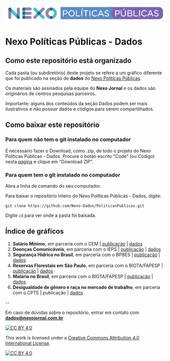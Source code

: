 <img src='https://github.com/Nexo-Dados/PoliticasPublicas/blob/main/nexopp_logofull-cor2.png'>

# Nexo Políticas Públicas - Dados

## Como este repositório está organizado

Cada pasta (ou subdiretório) deste projeto se refere a um gráfico diferente que foi publicado na seção de **dados** do [Nexo Políticas Públicas](https://pp.nexojornal.com.br/Dados/). 

Os materiais são assinados pela equipe do **Nexo Jornal** e os dados são originários de centros pesquisas parceiros.

Importante: alguns dos conteúdos da seção Dados podem ser mais ilustrativos e não possuir dados e códigos para serem compartilhados.

## Como baixar este repositório

### Para quem não tem o git instalado no computador

É necessário fazer o Download, como .zip, de todo o projeto do Nexo Políticas Públicas - Dados. Procure o botão escrito "Code" (ou Código) nesta [página](https://github.com/Nexo-Dados/PoliticasPublicas) e clique em "Download ZIP".

### Para quem tem o git instalado no computador


Abra a linha de comando do seu computador.

Para baixar o repositório inteiro do Nexo Políticas Públicas - Dados, digite:

```
git clone https://github.com/Nexo-Dados/PoliticasPublicas.git
```

Digite `cd` para ver onde a pasta foi baixada.

## Índice de gráficos

1. **Salário Mínimo**, em parceria com o CEM | [publicação](https://pp.nexojornal.com.br/Dados/2020/06/29/A-evolu%C3%A7%C3%A3o-do-n%C3%BAmero-de-aposentados-que-recebem-1-sal%C3%A1rio-m%C3%ADnimo) | [dados](https://github.com/Nexo-Dados/PoliticasPublicas/blob/master/01.SalarioMinimo)
2. **Doenças Comunicáveis**, em parceria com o IEPS | [publicação](https://pp.nexojornal.com.br/Dados/2020/06/29/A-evolu%C3%A7%C3%A3o-da-mortalidade-por-doen%C3%A7as-comunic%C3%A1veis-no-Brasil) | [dados](https://github.com/Nexo-Dados/PoliticasPublicas/tree/master/02.DoencasComunicaveis)
3. **Segurança Hídrica no Brasil**, em parceria com o BPBES | [publicação](https://pp.nexojornal.com.br/Dados/2020/08/24/O-que-%C3%A9-seguran%C3%A7a-h%C3%ADdrica-e-quais-as-regi%C3%B5es-mais-amea%C3%A7adas-no-Brasil) | [dados](https://github.com/Nexo-Dados/PoliticasPublicas/tree/master/03.SegurancaHidrica)
4. **Reservas Florestais em São Paulo**, em parceria com o BIOTA/FAPESP | [publicação](https://pp.nexojornal.com.br/Dados/2020/09/25/O-deficit-florestal-nas-propriedades-privadas-em-SP) | [dados](https://github.com/Nexo-Dados/PoliticasPublicas/tree/main/04.ReservasFlorestais)
5. **Malária no Brasil**, em parceria com o BIOTA/FAPESP | [publicação](https://pp.nexojornal.com.br/Dados/2020/11/05/Mal%C3%A1ria-onde-e-quando-ocorrem-as-interna%C3%A7%C3%B5es-no-Brasil) | [dados](https://github.com/Nexo-Dados/PoliticasPublicas/tree/main/05.MalariaBrasil)
6. **Desigualdade de gênero e raça no mercado de trabalho**, em parceria com o CPTE | publicação | [dados](https://github.com/Nexo-Dados/PoliticasPublicas/tree/main/06.DesigualdadeGeneroRaca)

--

Em caso de dúvidas sobre o repositório, entrar em contato com **dados@nexojornal.com.br**

[![CC BY 4.0][cc-by-shield]][cc-by]

This work is licensed under a [Creative Commons Attribution 4.0 International
License][cc-by].

[![CC BY 4.0][cc-by-image]][cc-by]

[cc-by]: http://creativecommons.org/licenses/by/4.0/
[cc-by-image]: https://i.creativecommons.org/l/by/4.0/88x31.png
[cc-by-shield]: https://img.shields.io/badge/License-CC%20BY%204.0-lightgrey.svg


